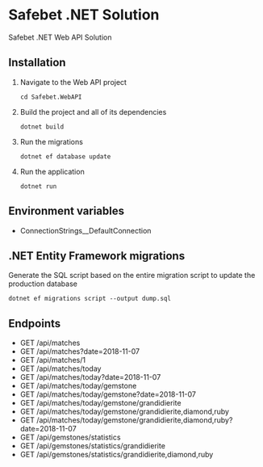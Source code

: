 # Safebet .NET Solution
Safebet .NET Web API Solution

## Installation
1. Navigate to the Web API project
    ```console
    cd Safebet.WebAPI
    ```
2. Build the project and all of its dependencies
    ```console
    dotnet build
    ```
3. Run the migrations
    ```console
    dotnet ef database update
    ```
4. Run the application
    ```console
    dotnet run
    ```

## Environment variables
- ConnectionStrings__DefaultConnection

## .NET Entity Framework migrations
Generate the SQL script based on the entire migration script to update the production database
```console
dotnet ef migrations script --output dump.sql
```

## Endpoints
- GET /api/matches
- GET /api/matches?date=2018-11-07
- GET /api/matches/1
- GET /api/matches/today
- GET /api/matches/today?date=2018-11-07
- GET /api/matches/today/gemstone
- GET /api/matches/today/gemstone?date=2018-11-07
- GET /api/matches/today/gemstone/grandidierite
- GET /api/matches/today/gemstone/grandidierite,diamond,ruby
- GET /api/matches/today/gemstone/grandidierite,diamond,ruby?date=2018-11-07
- GET /api/gemstones/statistics
- GET /api/gemstones/statistics/grandidierite
- GET /api/gemstones/statistics/grandidierite,diamond,ruby